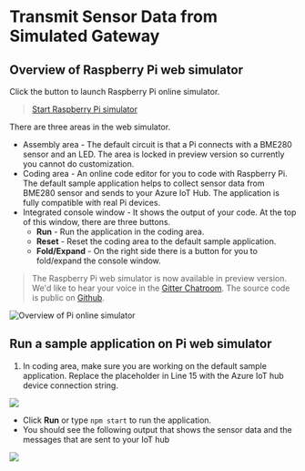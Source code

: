 # Transmit Sensor Data from Simulated Gateway

## Overview of Raspberry Pi web simulator <a href="#overview-of-raspberry-pi-web-simulator" id="overview-of-raspberry-pi-web-simulator"></a>

Click the button to launch Raspberry Pi online simulator.

> [Start Raspberry Pi simulator](https://azure-samples.github.io/raspberry-pi-web-simulator/build/index.html)

There are three areas in the web simulator.

* Assembly area - The default circuit is that a Pi connects with a BME280 sensor and an LED. The area is locked in preview version so currently you cannot do customization.
* Coding area - An online code editor for you to code with Raspberry Pi. The default sample application helps to collect sensor data from BME280 sensor and sends to your Azure IoT Hub. The application is fully compatible with real Pi devices.
* Integrated console window - It shows the output of your code. At the top of this window, there are three buttons.
  * **Run** - Run the application in the coding area.
  * **Reset** - Reset the coding area to the default sample application.
  * **Fold/Expand** - On the right side there is a button for you to fold/expand the console window.

> The Raspberry Pi web simulator is now available in preview version. We'd like to hear your voice in the [Gitter Chatroom](https://gitter.im/Microsoft/raspberry-pi-web-simulator). The source code is public on [Github](https://github.com/Azure-Samples/raspberry-pi-web-simulator).

![Overview of Pi online simulator](https://docs.microsoft.com/en-us/azure/iot-hub/media/iot-hub-raspberry-pi-web-simulator/0\_overview.png)

## Run a sample application on Pi web simulator <a href="#run-a-sample-application-on-pi-web-simulator" id="run-a-sample-application-on-pi-web-simulator"></a>

1. In coding area, make sure you are working on the default sample application. Replace the placeholder in Line 15 with the Azure IoT hub device connection string.&#x20;

![](../../.gitbook/assets/1\_connectionstring.png)

* Click **Run** or type `npm start` to run the application.
* You should see the following output that shows the sensor data and the messages that are sent to your IoT hub

![](../../.gitbook/assets/2\_run\_application.png)
